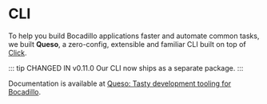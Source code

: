 # CLI

To help you build Bocadillo applications faster and automate common tasks, we built **Queso**, a zero-config, extensible and familiar CLI built on top of [Click].

::: tip CHANGED IN v0.11.0
Our CLI now ships as a separate package.
:::

Documentation is available at [Queso: Tasty development tooling for Bocadillo][cli].

[click]: https://click.palletsprojects.com
[cli]: https://bocadilloproject.github.io/queso
